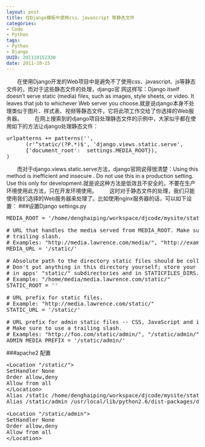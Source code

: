 ```yaml
---
layout: post
title: 在Django模板中使用css、javascript 等静态文件
categories:
- Code
- Python
tags:
- Python
- Django
UUID: 201110152330
date: 2011-10-15
---
```


  　　在使用Django开发的Web项目中是避免不了使用css、javascript、js等静态文件的，而对于这些静态文件的处理，django官 网这样写：Django itself doesn’t serve static (media) files, such as images, style sheets, or video. It leaves that job to whichever Web server you choose.就是说django本身不处理类似于图片、样式表、视频等静态文件，它将此项工作交给了你选择的Web服务器。
  　　在网上搜索到的django项目处理静态文件的示例中，大家似乎都在使用如下的方法让django处理静态文件：
<pre id="python">
urlpatterns += patterns('',  
      (r'^static/(?P.*)$', 'django.views.static.serve',  
      {'document_root':  settings.MEDIA_ROOT}),  
)
</pre>
   　　而对于django.views.static.serve方法，django官网说得很清楚：Using this method is inefficient and insecure . Do not use this in a production setting. Use this only for development.就是说这种方法是低效且不安全的，不要在生产环境使用此方法，只在开发环境使用。
   　　这时对于静态文件的处理，我们只能使用我们选择的Web服务器来处理了。比如使用nginx服务器的话，可以如下设置：
###设置Django settings.py
<pre id="python">
MEDIA_ROOT = '/home/denghaiping/workspace/djcode/mysite/static/'

# URL that handles the media served from MEDIA_ROOT. Make sure to use a
# trailing slash.
# Examples: "http://media.lawrence.com/media/", "http://example.com/media/"
MEDIA_URL = '/static/'

# Absolute path to the directory static files should be collected to.
# Don't put anything in this directory yourself; store your static files
# in apps' "static/" subdirectories and in STATICFILES_DIRS.
# Example: "/home/media/media.lawrence.com/static/"
STATIC_ROOT = ''

# URL prefix for static files.
# Example: "http://media.lawrence.com/static/"
STATIC_URL = '/static/'

# URL prefix for admin static files -- CSS, JavaScript and images.
# Make sure to use a trailing slash.
# Examples: "http://foo.com/static/admin/", "/static/admin/".
ADMIN_MEDIA_PREFIX = '/static/admin/'
</pre>

###apache2 配置
<pre id="bash">
&lt;Location "/static/"&gt;
SetHandler None
Order allow,deny
Allow from all 
&lt;/Location&gt;
Alias /static /home/denghaiping/workspace/djcode/mysite/static
Alias /static/admin /usr/local/lib/python2.6/dist-packages/django/contrib/admin/media

&lt;Location "/static/admin"&gt;
SetHandler None                                                             
Order allow,deny
Allow from all 
&lt;/Location&gt;
</pre>
